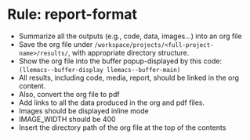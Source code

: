 <!-- ---
!-- title: 2025-01-03 03:25:43
!-- author: Yusuke Watanabe
!-- date: /home/ywatanabe/proj/llemacs/workspace/resources/prompt-templates/components/03_rules/results-org-report-format.md
!-- --- -->

# Rule: report-format
* Summarize all the outputs (e.g., code, data, images...) into an org file
* Save the org file under `/workspace/projects/<full-project-name>/results/`, with appropriate directory structure.
* Show the org file into the buffer popup-displayed by this code: `(llemacs--buffer-display llemacs--buffer-main)`
* All results, including code, media, report, should be linked in the org content.
* Also, convert the org file to pdf
* Add links to all the data produced in the org and pdf files.
* Images should be displayed inline mode
* IMAGE_WIDTH should be 400
* Insert the directory path of the org file at the top of the contents